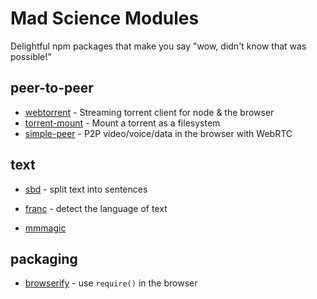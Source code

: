Mad Science Modules
===================

Delightful npm packages that make you say "wow, didn't know that was possible!"

## peer-to-peer
- [webtorrent](https://www.npmjs.org/package/webtorrent) - Streaming torrent client for node & the browser
- [torrent-mount](https://www.npmjs.org/package/torrent-mount) - Mount a torrent as a filesystem
- [simple-peer](https://www.npmjs.org/package/simple-peer) - P2P video/voice/data in the browser with WebRTC

## text
- [sbd](https://www.npmjs.org/package/sbd) - split text into sentences
- [franc](https://www.npmjs.org/package/franc) - detect the language of text

- [mmmagic](https://www.npmjs.org/package/mmmagic)

## packaging

- [browserify](https://npmjs.org/package/browserify) - use `require()` in the browser
